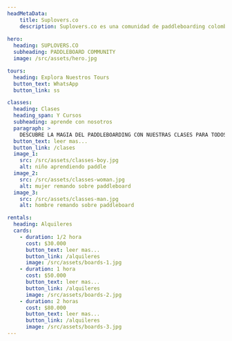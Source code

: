 ```yaml
---
headMetaData: 
    title: Suplovers.co 
    description: Suplovers.co es una comunidad de paddleboarding colombiana.
    
hero:
  heading: SUPLOVERS.CO
  subheading: PADDLEBOARD COMMUNITY
  image: /src/assets/hero.jpg

tours:
  heading: Explora Nuestros Tours
  button_text: WhatsApp
  button_link: ss

classes: 
  heading: Clases
  heading_span: Y Cursos
  subheading: aprende con nosotros
  paragraph: > 
    DESCUBRE LA MAGIA DEL PADDLEBOARDING CON NUESTRAS CLASES PARA TODOS LOS NIVELES. DESDE PRINCIPIANTES HASTA AVANZADOS, EXPERIMENTA UNA CONEXIÓN ÚNICA CON LA NATURALEZA EN CADA SESIÓN. ÚNETE A NOSOTROS PARA EMBARCARTE EN ESTA EMOCIONANTE AVENTURA ACUÁTICA.
  button_text: leer mas...
  button_link: /clases
  image_1:
    src: /src/assets/classes-boy.jpg
    alt: niño aprendiendo paddle
  image_2:
    src: /src/assets/classes-woman.jpg
    alt: mujer remando sobre paddleboard
  image_3:  
    src: /src/assets/classes-man.jpg
    alt: hombre remando sobre paddleboard

rentals: 
  heading: Alquileres
  cards:
    - duration: 1/2 hora
      cost: $30.000
      button_text: leer mas...
      button_link: /alquileres
      image: /src/assets/boards-1.jpg
    - duration: 1 hora
      cost: $50.000
      button_text: leer mas...
      button_link: /alquileres
      image: /src/assets/boards-2.jpg
    - duration: 2 horas
      cost: $80.000
      button_text: leer mas...
      button_link: /alquileres
      image: /src/assets/boards-3.jpg
---
```

